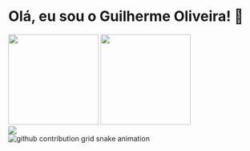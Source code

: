 # Olá, eu sou o Guilherme Oliveira! 👋

<div>
 <a ref="https://beacons.ai/GuiOliSilva">
  <img height="180em" src="https://github-readme-stats.vercel.app/api?username=GuiOliSilva&show_icons=true&theme=dracul&include_all_commits=true&count_private=true"/>
  <img height="180em" src="https://github-readme-stats.vercel.app/api/top-langs/?username=GuiOliSilva&layout=compact&langs_count=16&theme=dracula"/>
</div>

  <div>
   <a href = "eochepa2007@gmail.com"><img src="https://img.shields.io/badge/-Gmail-%23333?style=for-the-badge&logo=gmail&logoColor=white" target="_blank"></a>
  </div>


<picture>
  <source media="(prefers-color-scheme: dark)" srcset="https://raw.githubusercontent.com/GuiOliSilva/GuiOliSilva/output/github-contribution-grid-snake-dark.svg">
  <source media="(prefers-color-scheme: light)" srcset="https://raw.githubusercontent.com/GuiOliSilva/GuiOliSilva/output/github-contribution-grid-snake.svg">
  <img alt="github contribution grid snake animation" src="https://raw.githubusercontent.com/GuiOliSilva/GuiOliSilva/output/github-contribution-grid-snake.svg">
</picture>
